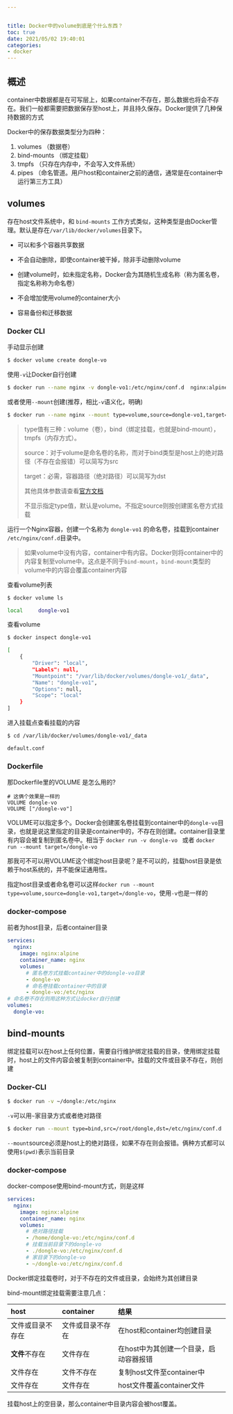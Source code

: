 ```yaml
---


title: Docker中的volume到底是个什么东西？
toc: true
date: 2021/05/02 19:40:01
categories:
- docker
---
```


## 概述

container中数据都是在可写层上，如果container不存在，那么数据也将会不存在。我们一般都需要把数据保存至host上，并且持久保存。Docker提供了几种保持数据的方式

Docker中的保存数据类型分为四种：

1. volumes  （数据卷）
2. bind-mounts  （绑定挂载）
3. tmpfs （只存在内存中，不会写入文件系统）
4. pipes （命名管道。用户host和container之前的通信，通常是在container中运行第三方工具）

<!-- more -->

## volumes

存在host文件系统中，和 `bind-mounts` 工作方式类似，这种类型是由Docker管理。默认是存在`/var/lib/docker/volumes`目录下。

* 可以和多个容器共享数据

* 不会自动删除，即使container被干掉，除非手动删除volume

* 创建volume时，如未指定名称，Docker会为其随机生成名称（称为匿名卷，指定名称称为命名卷）

* 不会增加使用volume的container大小

* 容易备份和迁移数据

### Docker CLI  

手动显示创建

``` bash
$ docker volume create dongle-vo
```

使用`-v`让Docker自行创建

```bash
$ docker run --name nginx -v dongle-vo1:/etc/nginx/conf.d  nginx:alpine
```

或者使用`--mount`创建(推荐，相比`-v`语义化，明确)

```bash
$ docker run --name nginx --mount type=volume,source=dongle-vo1,target=/etc/nginx/conf.d  nginx:alpine 
```

> type值有三种：volume（卷），bind（绑定挂载，也就是bind-mount），tmpfs（内存方式）。 
>
> source：对于volume是命名卷的名称，而对于bind类型是host上的绝对路径（不存在会报错）可以简写为src
>
> target：必需，容器路径（绝对路径）可以简写为dst
>
> 其他具体参数请查看[官方文档](https://docs.docker.com/storage/)
>
> 不显示指定type值，默认是volume。不指定source则按创建匿名卷方式挂载



运行一个Nginx容器，创建一个名称为 `dongle-vo1` 的命名卷，挂载到container `/etc/nginx/conf.d`目录中。

> 如果volume中没有内容，container中有内容。Docker则将container中的内容复制至volume中。这点是不同于`bind-mount`，`bind-mount`类型的volume中的内容会覆盖container内容

查看volume列表

```bash
$ docker volume ls

local     dongle-vo1
```

查看volume

```bash
$ docker inspect dongle-vo1

[
    {
        "Driver": "local",
        "Labels": null,
        "Mountpoint": "/var/lib/docker/volumes/dongle-vo1/_data",
        "Name": "dongle-vo1",
        "Options": null,
        "Scope": "local"
    }
]

```

进入挂载点查看挂载的内容

```bash
$ cd /var/lib/docker/volumes/dongle-vo1/_data

default.conf
```

### Dockerfile

那Dockerfile里的VOLUME 是怎么用的?

```shell Dockerfile
# 这俩个效果是一样的
VOLUME dongle-vo
VOLUME ["/dongle-vo"]
```

VOLUME可以指定多个。Docker会创建匿名卷挂载到container中的`dongle-vo`目录，也就是说这里指定的目录是container中的，不存在则创建。container目录里有内容会被复制到匿名卷中。相当于 `docker run -v dongle-vo ` 或者  `docker run --mount target=/dongle-vo`

那我可不可以用VOLUME这个绑定host目录呢？是不可以的，挂载host目录是依赖于host系统的，并不能保证通用性。

指定host目录或者命名卷可以这样`docker run --mount type=volume,source=dongle-vo1,target=/dongle-vo`，使用`-v`也是一样的

### docker-compose

前者为host目录，后者container目录

```yaml docker-compose
services:
  nginx:
    image: nginx:alpine
    container_name: nginx
    volumes:
      # 匿名卷方式挂载container中的dongle-vo目录
      - dongle-vo
      # 命名卷挂载container中的目录
      - dongle-vo:/etc/nginx
# 命名卷不存在则用这种方式让docker自行创建      
volumes:
  dongle-vo:
```



## bind-mounts

绑定挂载可以在host上任何位置，需要自行维护绑定挂载的目录，使用绑定挂载时，host上的文件内容会被复制到container中。挂载的文件或目录不存在，则创建

### Docker-CLI

```bash
$ docker run -v ~/dongle:/etc/nginx 
```

`-v`可以用`~`家目录方式或者绝对路径

```bash
$ docker run --mount type=bind,src=/root/dongle,dst=/etc/nginx/conf.d

```

`--mount`source必须是host上的绝对路径，如果不存在则会报错。俩种方式都可以使用`$(pwd)`表示当前目录

### docker-compose

docker-compose使用bind-mount方式，则是这样

```yaml
services:
  nginx:
    image: nginx:alpine
    container_name: nginx
    volumes:
      # 绝对路径挂载
      - /home/dongle-vo:/etc/nginx/conf.d
      # 挂载当前目录下的dongle-vo
      - ./dongle-vo:/etc/nginx/conf.d
      # 家目录下的dongle-vo
      - ~/dongle-vo:/etc/nginx/conf.d
```

Docker绑定挂载卷时，对于不存在的文件或目录，会始终为其创建目录

bind-mount绑定挂载需要注意几点： 

| host             | container        | 结果                                   |
| :--------------- | :--------------- | :------------------------------------- |
| 文件或目录不存在 | 文件或目录不存在 | 在host和container均创建目录            |
| **文件**不存在   | 文件存在         | 在host中为其创建一个目录，启动容器报错 |
| 文件存在         | 文件不存在       | 复制host文件至container中              |
| 文件存在         | 文件存在         | host文件覆盖container文件              |

挂载host上的空目录，那么container中目录内容会被host覆盖。
